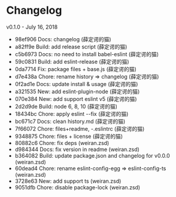 # Changelog

v0.1.0 - July 16, 2018

* 98ef906 Docs: changelog (薛定谔的猫)
* a82ff9e Build: add release script (薛定谔的猫)
* c5b6973 Docs: no need to install babel-eslint (薛定谔的猫)
* 59c0831 Build: add eslint-release (薛定谔的猫)
* 0da7714 Fix: package files + base.js (薛定谔的猫)
* d7e438a Chore: rename history => changelog (薛定谔的猫)
* 0f2ad1e Docs: update install & usage (薛定谔的猫)
* a321535 New: add eslint-plugin-node (薛定谔的猫)
* 070e384 New: add support eslint v5 (薛定谔的猫)
* 2d2d9de Build: node 6, 8, 10 (薛定谔的猫)
* 18434bc Chore: apply eslint --fix (薛定谔的猫)
* bc671c7 Docs: clean history.md (薛定谔的猫)
* 7f66072 Chore: files+readme, -.eslintrc (薛定谔的猫)
* 9348875 Chore: files + license (薛定谔的猫)
* 80882c6 Chore: fix deps (weiran.zsd)
* d984344 Docs: fix version in readme (weiran.zsd)
* b364082 Build: update package.json and changelog for v0.0.0 (weiran.zsd)
* 60dead4 Chore: rename eslint-config-egg => eslint-config-ts (weiran.zsd)
* 3728e63 New: add support ts (weiran.zsd)
* 9051dfb Chore: disable package-lock (weiran.zsd)

